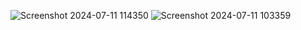 ![Screenshot 2024-07-11 114350](https://github.com/ZaheerAfzal1408/codealpha_tasks/assets/129364686/8986ba5d-0342-4a80-926f-3fcc40b6542a)
![Screenshot 2024-07-11 103359](https://github.com/ZaheerAfzal1408/codealpha_tasks/assets/129364686/a38fa885-97b6-4159-bd67-365e6e162b53)
